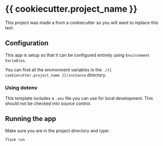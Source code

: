 # {{ cookiecutter.project_name }}

This project was made a from a cookiecutter so you will want to replace this text.


## Configuration

This app is setup so that it can be configured entirely using `Environment Variables`.

You can find all the environment variables in the `./{{ cookiecutter.project_name }}/instance` directory.


### Using dotenv

This template includes a `.env` file you can use for local development. This should not be checked into source control.


## Running the app

Make sure you are in the project directory and type:

`flask run`


